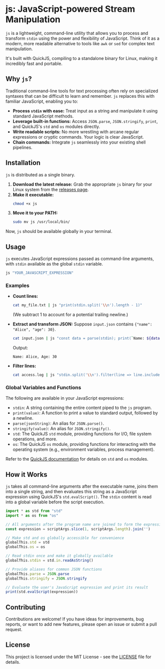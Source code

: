 # js: JavaScript-powered Stream Manipulation

`js` is a lightweight, command-line utility that allows you to process and transform `stdin` using the power and flexibility of JavaScript. Think of it as a modern, more readable alternative to tools like `awk` or `sed` for complex text manipulation.

It's built with QuickJS, compiling to a standalone binary for Linux, making it incredibly fast and portable.

## Why `js`?

Traditional command-line tools for text processing often rely on specialized syntaxes that can be difficult to learn and remember. `js` replaces this with familiar JavaScript, enabling you to:

  * **Process `stdin` with ease:** Treat input as a string and manipulate it using standard JavaScript methods.
  * **Leverage built-in functions:** Access `JSON.parse`, `JSON.stringify`, `print`, and QuickJS's `std` and `os` modules directly.
  * **Write readable scripts:** No more wrestling with arcane regular expressions or cryptic commands. Your logic is clear JavaScript.
  * **Chain commands:** Integrate `js` seamlessly into your existing shell pipelines.

## Installation

`js` is distributed as a single binary.

1.  **Download the latest release:** Grab the appropriate `js` binary for your Linux system from the [releases page](https://www.google.com/search?q=YOUR_GITHUB_RELEASES_URL_HERE).
2.  **Make it executable:**
    ```bash
    chmod +x js
    ```
3.  **Move it to your PATH:**
    ```bash
    sudo mv js /usr/local/bin/
    ```

Now, `js` should be available globally in your terminal.

## Usage

`js` executes JavaScript expressions passed as command-line arguments, with `stdin` available as the global `stdin` variable.

```bash
js "YOUR_JAVASCRIPT_EXPRESSION"
```

### Examples

  * **Count lines:**

    ```bash
    cat my_file.txt | js "print(stdin.split('\\n').length - 1)"
    ```

    (We subtract 1 to account for a potential trailing newline.)

  * **Extract and transform JSON:**
    Suppose `input.json` contains `{"name": "Alice", "age": 30}`.

    ```bash
    cat input.json | js "const data = parse(stdin); print(`Name: ${data.name}, Age: ${data.age}`);"
    ```

    Output:

    ```
    Name: Alice, Age: 30
    ```

  * **Filter lines:**

    ```bash
    cat access.log | js "stdin.split('\\n').filter(line => line.includes('ERROR')).forEach(line => print(line))"
    ```

### Global Variables and Functions

The following are available in your JavaScript expressions:

  * `stdin`: A string containing the entire content piped to the `js` program.
  * `print(value)`: A function to print a value to standard output, followed by a newline.
  * `parse(jsonString)`: An alias for `JSON.parse()`.
  * `stringify(value)`: An alias for `JSON.stringify()`.
  * `std`: The QuickJS `std` module, providing functions for I/O, file system operations, and more.
  * `os`: The QuickJS `os` module, providing functions for interacting with the operating system (e.g., environment variables, process management).

Refer to the [QuickJS documentation](https://www.google.com/search?q=https://bellard.org/quickjs/quickjs.html%23Standard-library) for details on `std` and `os` modules.

## How it Works

`js` takes all command-line arguments after the executable name, joins them into a single string, and then evaluates this string as a JavaScript expression using QuickJS's `std.evalScript()`. The `stdin` content is read into a global variable before the script execution.

```javascript
import * as std from "std"
import * as os from "os"

// All arguments after the program name are joined to form the expression
const expression = scriptArgs.slice(1, scriptArgs.length).join('')

// Make std and os globally accessible for convenience
globalThis.std = std
globalThis.os = os

// Read stdin once and make it globally available
globalThis.stdin = std.in.readAsString()

// Provide aliases for common JSON functions
globalThis.parse = JSON.parse
globalThis.stringify = JSON.stringify

// Evaluate the user's JavaScript expression and print its result
print(std.evalScript(expression))
```

## Contributing

Contributions are welcome\! If you have ideas for improvements, bug reports, or want to add new features, please open an issue or submit a pull request.

## License

This project is licensed under the MIT License - see the [LICENSE](https://www.google.com/search?q=LICENSE) file for details.

